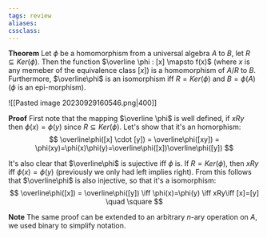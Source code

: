 ```yaml
---
tags: review
aliases:
cssclass:
---
```

 
**Theorem** Let $\phi$ be a homomorphism from a universal algebra $A$ to $B$, let $R \subseteq Ker(\phi)$. Then the function $\overline \phi : [x] \mapsto f(x)$ (where $x$ is any memeber of the equivalence class $[x]$) is a homomorphism of $A/R$ to $B$.
Furthermore, $\overline\phi$ is an isomorphism iff $R=Ker(\phi)$ and $B=\phi(A)$ ($\phi$ is an epi-morphism).

![[Pasted image 20230929160546.png|400]]

**Proof** First note that the mapping $\overline \phi$ is well defined, if $xRy$ then $\phi(x)=\phi(y)$ since $R \subseteq Ker(\phi)$. Let's show that it's an homorphism:
$$
\overline\phi([x] \cdot [y]) = \overline\phi([xy]) = \phi(xy)=\phi(x)\phi(y)=\overline\phi([x])\overline\phi([y]) 
$$

It's also clear that $\overline\phi$ is sujective iff $\phi$ is. If $R = Ker(\phi)$, then $xRy$ iff $\phi(x)=\phi(y)$ (previously we only had left implies right). From this follows that $\overline\phi$ is also injective, so that it's a isomorphism:
$$
\overline\phi([x]) = \overline\phi([y]) \iff \phi(x)=\phi(y) \iff xRy\iff [x]=[y] \quad \square
$$



**Note** The same proof can be extended to an arbitrary $n$-ary operation on $A$, we used binary to simplify notation.